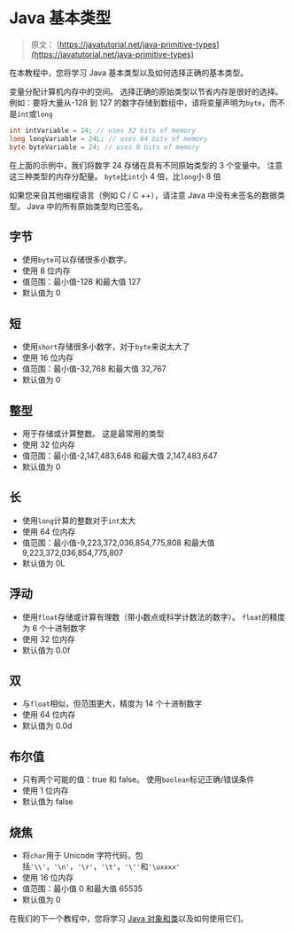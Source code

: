 # Java 基本类型

> 原文： [https://javatutorial.net/java-primitive-types](https://javatutorial.net/java-primitive-types)

在本教程中，您将学习 Java 基本类型以及如何选择正确的基本类型。

变量分配计算机内存中的空间。 选择正确的原始类型以节省内存是很好的选择。 例如：要将大量从-128 到 127 的数字存储到数组中，请将变量声明为`byte`，而不是`int`或`long`

```java
int intVariable = 24; // uses 32 bits of memory
long longVariable = 24L; // uses 64 bits of memory
byte byteVariable = 24; // uses 8 bits of memory
```

在上面的示例中，我们将数字 24 存储在具有不同原始类型的 3 个变量中。 注意这三种类型的内存分配量。 `byte`比`int`小 4 倍，比`long`小 8 倍

如果您来自其他编程语言（例如 C / C ++），请注意 Java 中没有未签名的数据类型。 Java 中的所有原始类型均已签名。

## 字节

*   使用`byte`可以存储很多小数字。
*   使用 8 位内存
*   值范围：最小值-128 和最大值 127
*   默认值为 0

## 短

*   使用`short`存储很多小数字，对于`byte`来说太大了
*   使用 16 位内存
*   值范围：最小值-32,768 和最大值 32,767
*   默认值为 0

## 整型

*   用于存储或计算整数。 这是最常用的类型
*   使用 32 位内存
*   值范围：最小值-2,147,483,648 和最大值 2,147,483,647
*   默认值为 0

## 长

*   使用`long`计算的整数对于`int`太大
*   使用 64 位内存
*   值范围：最小值-9,223,372,036,854,775,808 和最大值 9,223,372,036,854,775,807
*   默认值为 0L

## 浮动

*   使用`float`存储或计算有理数（带小数点或科学计数法的数字）。 `float`的精度为 6 个十进制数字
*   使用 32 位内存
*   默认值为 0.0f

## 双

*   与`float`相似，但范围更大，精度为 14 个十进制数字
*   使用 64 位内存
*   默认值为 0.0d

## 布尔值

*   只有两个可能的值：true 和 false。 使用`boolean`标记正确/错误条件
*   使用 1 位内存
*   默认值为 false

## 烧焦

*   将`char`用于 Unicode 字符代码，包括`'\\'`，`'\n'`，`'\r'`，`'\t'`，`'\''`和`'\uxxxx'`
*   使用 16 位内存
*   值范围：最小值 0 和最大值 65535
*   默认值为 0

在我们的下一个教程中，您将学习 [Java 对象和类](https://javatutorial.net/java-objects-and-classes-tutorial)以及如何使用它们。